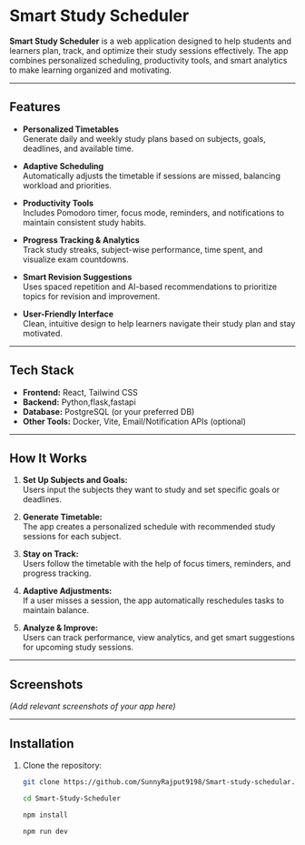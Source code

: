 # Smart Study Scheduler

**Smart Study Scheduler** is a web application designed to help students and learners plan, track, and optimize their study sessions effectively. The app combines personalized scheduling, productivity tools, and smart analytics to make learning organized and motivating.

---

## Features

- **Personalized Timetables**  
  Generate daily and weekly study plans based on subjects, goals, deadlines, and available time.

- **Adaptive Scheduling**  
  Automatically adjusts the timetable if sessions are missed, balancing workload and priorities.

- **Productivity Tools**  
  Includes Pomodoro timer, focus mode, reminders, and notifications to maintain consistent study habits.

- **Progress Tracking & Analytics**  
  Track study streaks, subject-wise performance, time spent, and visualize exam countdowns.

- **Smart Revision Suggestions**  
  Uses spaced repetition and AI-based recommendations to prioritize topics for revision and improvement.

- **User-Friendly Interface**  
  Clean, intuitive design to help learners navigate their study plan and stay motivated.

---

## Tech Stack

- **Frontend:** React, Tailwind CSS  
- **Backend:** Python,flask,fastapi
- **Database:** PostgreSQL (or your preferred DB)  
- **Other Tools:** Docker, Vite, Email/Notification APIs (optional)

---

## How It Works

1. **Set Up Subjects and Goals:**  
   Users input the subjects they want to study and set specific goals or deadlines.

2. **Generate Timetable:**  
   The app creates a personalized schedule with recommended study sessions for each subject.

3. **Stay on Track:**  
   Users follow the timetable with the help of focus timers, reminders, and progress tracking.

4. **Adaptive Adjustments:**  
   If a user misses a session, the app automatically reschedules tasks to maintain balance.

5. **Analyze & Improve:**  
   Users can track performance, view analytics, and get smart suggestions for upcoming study sessions.

---

## Screenshots

*(Add relevant screenshots of your app here)*

---

## Installation

1. Clone the repository:  
   ```bash
   git clone https://github.com/SunnyRajput9198/Smart-study-schedular.git
   ```
   ```bash
   cd Smart-Study-Scheduler
   ```
   ```bash
   npm install
   ```
   ```bash
   npm run dev
   ```